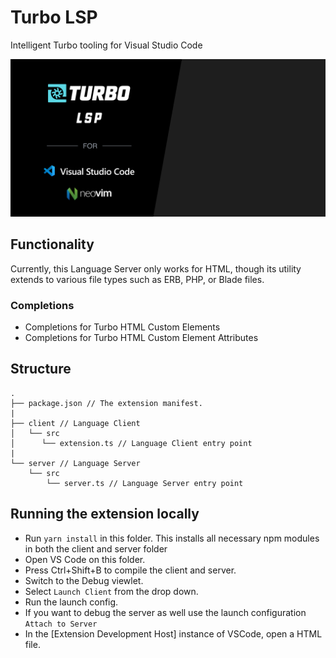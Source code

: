 # Turbo LSP

Intelligent Turbo tooling for Visual Studio Code

![](/assets/turbo-lsp.png)

## Functionality

Currently, this Language Server only works for HTML, though its utility extends to various file types such as ERB, PHP, or Blade files.

### Completions

* Completions for Turbo HTML Custom Elements
* Completions for Turbo HTML Custom Element Attributes

## Structure

```
.
├── package.json // The extension manifest.
|
├── client // Language Client
│   └── src
│      └── extension.ts // Language Client entry point
|
└── server // Language Server
    └── src
        └── server.ts // Language Server entry point
```

## Running the extension locally

- Run `yarn install` in this folder. This installs all necessary npm modules in both the client and server folder
- Open VS Code on this folder.
- Press Ctrl+Shift+B to compile the client and server.
- Switch to the Debug viewlet.
- Select `Launch Client` from the drop down.
- Run the launch config.
- If you want to debug the server as well use the launch configuration `Attach to Server`
- In the [Extension Development Host] instance of VSCode, open a HTML file.
